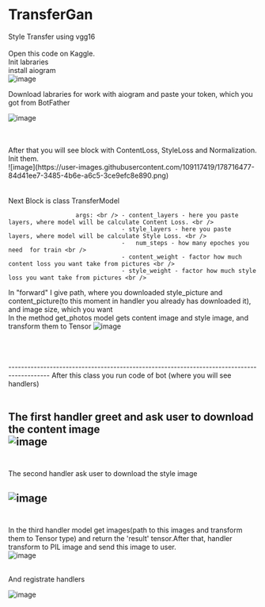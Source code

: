 # TransferGan
Style Transfer using vgg16<br />
<br />
Open this code on Kaggle.<br />
Init labraries <br />
install aiogram <br />
![image](https://user-images.githubusercontent.com/109117419/178713057-ffe33423-cf29-4e91-9240-8639ff59aa3f.png)


Download labraries for work with aiogram and paste your token, which you got from BotFather  <br />

![image](https://user-images.githubusercontent.com/109117419/178716233-394a789f-5e78-4911-9b4e-ec9cdfa3f559.png)

<br />
<br />
After that you will see block with ContentLoss, StyleLoss and Normalization. Init them.     <br />
![image](https://user-images.githubusercontent.com/109117419/178716477-84d41ee7-3485-4b6e-a6c5-3ce9efc8e890.png)

 <br />
 <br />
 <br />
Next Block is class TransferModel <br />

                       args: <br /> - content_layers - here you paste layers, where model will be calculate Content Loss. <br />
                                    - style_layers - here you paste layers, where model will be calculate Style Loss. <br />
                                    -   num_steps - how many epoches you need  for train <br />
                                    - content_weight - factor how much content loss you want take from pictures <br />
                                    - style_weight - factor how much style loss you want take from pictures <br />
In "forward" I give path, where you downloaded style_picture and content_picture(to this moment in handler you already has downloaded it), and image size, which you want <br />
In the method get_photos model gets content image and style image, and transform them to Tensor
![image](https://user-images.githubusercontent.com/109117419/178716802-4d076e39-c58b-42c5-94fd-c0c6d50ad881.png)


<br />
<br />
<br />
-------------------------------------------------------------------------------------------
After this class you run code of bot (where you will see handlers) <br />

<br />

The first handler greet and ask user to download the content image <br />
![image](https://user-images.githubusercontent.com/109117419/178718805-0678eb25-48b9-4b50-976f-9011391aecfe.png)
<br />
<br />
-------------------------------------------------------------------------------------------
The second handler ask user to download the style image <br />

![image](https://user-images.githubusercontent.com/109117419/178719548-7dde7044-d8c6-46cd-8203-8ab04d85797e.png)
<br />
<br />
-------------------------------------------------------------------------------------------

In the third handler model get images(path to this images and transform them to Tensor type) and return the 'result' tensor.After that, handler transform to PIL image
                                                                                                                                         and send this image to user.  <br />
![image](https://user-images.githubusercontent.com/109117419/178721314-12314508-c19c-42ba-814c-c31fd7b82231.png)

<br />
And registrate handlers <br />

![image](https://user-images.githubusercontent.com/109117419/178721737-f5606faa-9e3d-4a20-b3be-4ae0c787c667.png)


        
                                                                                                                                        



